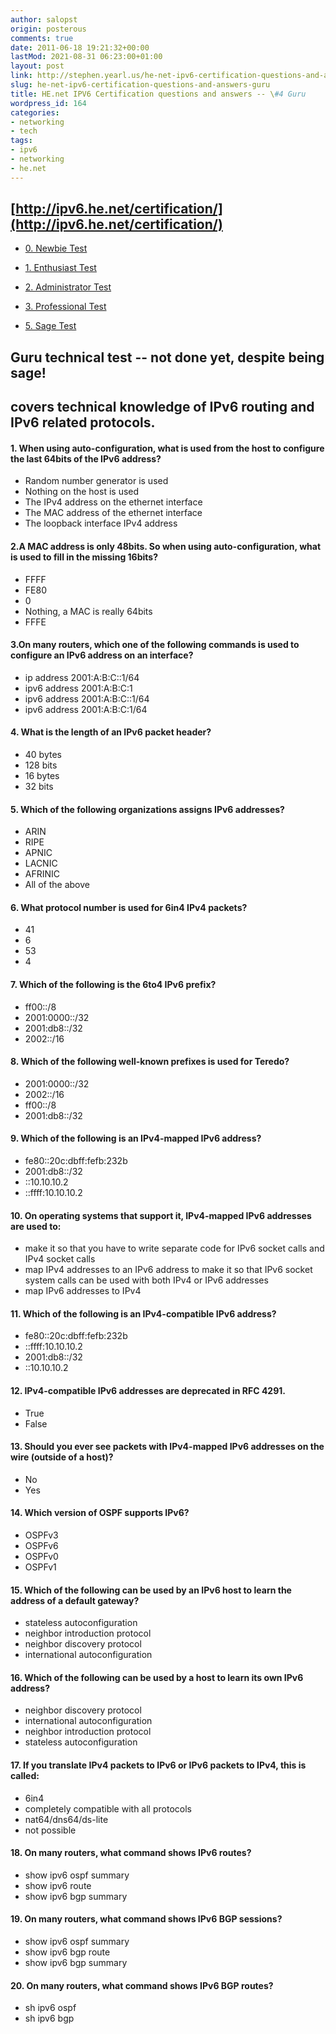 ```yaml
---
author: salopst
origin: posterous
comments: true
date: 2011-06-18 19:21:32+00:00
lastMod: 2021-08-31 06:23:00+01:00
layout: post
link: http://stephen.yearl.us/he-net-ipv6-certification-questions-and-answers-guru/
slug: he-net-ipv6-certification-questions-and-answers-guru
title: HE.net IPV6 Certification questions and answers -- \#4 Guru
wordpress_id: 164
categories:
- networking
- tech
tags:
- ipv6
- networking
- he.net
---
```



## [http://ipv6.he.net/certification/](http://ipv6.he.net/certification/)


  * [0. Newbie Test](/he-net-ipv6-certification-questions-and-answers-newbie/)

	
  * [1. Enthusiast Test](/he-net-ipv6-certification-questions-and-answers-enthusiast/)

	
  * [2. Administrator Test](/he-net-ipv6-certification-questions-and-answers-administrator/)

	
  * [3. Professional Test](/he-net-ipv6-certification-questions-and-answers-professional/)

	
  * [5. Sage Test](/he-net-ipv6-certification-questions-and-answers-sage/)


## Guru technical test -- not done yet, despite being sage!
## covers technical knowledge of IPv6 routing and IPv6 related protocols.

#### 1. When using auto-configuration, what is used from the host to configure the last 64bits of the IPv6 address?
- Random number generator is used
- Nothing on the host is used
- The IPv4 address on the ethernet interface
- The MAC address of the ethernet interface
- The loopback interface IPv4 address

#### 2.A MAC address is only 48bits. So when using auto-configuration, what is used to fill in the missing 16bits?
- FFFF
- FE80
- 0
- Nothing, a MAC is really 64bits
- FFFE

#### 3.On many routers, which one of the following commands is used to configure an IPv6 address on an interface?
- ip address 2001:A:B:C::1/64
- ipv6 address 2001:A:B:C:1
- ipv6 address 2001:A:B:C::1/64
- ipv6 address 2001:A:B:C:1/64

#### 4. What is the length of an IPv6 packet header?
- 40 bytes
- 128 bits
- 16 bytes
- 32 bits

#### 5. Which of the following organizations assigns IPv6 addresses?
- ARIN
- RIPE
- APNIC
- LACNIC
- AFRINIC
- All of the above

#### 6. What protocol number is used for 6in4 IPv4 packets?
- 41
- 6
- 53
- 4

#### 7. Which of the following is the 6to4 IPv6 prefix?
- ff00::/8
- 2001:0000::/32
- 2001:db8::/32
- 2002::/16

#### 8. Which of the following well-known prefixes is used for Teredo?
- 2001:0000::/32
- 2002::/16
- ff00::/8
- 2001:db8::/32

#### 9. Which of the following is an IPv4-mapped IPv6 address?
- fe80::20c:dbff:fefb:232b
- 2001:db8::/32
- ::10.10.10.2
- ::ffff:10.10.10.2

#### 10. On operating systems that support it, IPv4-mapped IPv6 addresses are used to:
- make it so that you have to write separate code for IPv6 socket calls and IPv4 socket calls
- map IPv4 addresses to an IPv6 address to make it so that IPv6 socket system calls can be used with both IPv4 or IPv6 addresses
- map IPv6 addresses to IPv4

#### 11. Which of the following is an IPv4-compatible IPv6 address?
- fe80::20c:dbff:fefb:232b
- ::ffff:10.10.10.2
- 2001:db8::/32
- ::10.10.10.2

#### 12. IPv4-compatible IPv6 addresses are deprecated in RFC 4291.
- True
- False

#### 13. Should you ever see packets with IPv4-mapped IPv6 addresses on the wire (outside of a host)?
- No
- Yes

#### 14. Which version of OSPF supports IPv6?
- OSPFv3
- OSPFv6
- OSPFv0
- OSPFv1

#### 15. Which of the following can be used by an IPv6 host to learn the address of a default gateway?
- stateless autoconfiguration
- neighbor introduction protocol
- neighbor discovery protocol
- international autoconfiguration

#### 16. Which of the following can be used by a host to learn its own IPv6 address?
- neighbor discovery protocol
- international autoconfiguration
- neighbor introduction protocol
- stateless autoconfiguration

#### 17. If you translate IPv4 packets to IPv6 or IPv6 packets to IPv4, this is called:
- 6in4
- completely compatible with all protocols
- nat64/dns64/ds-lite
- not possible

#### 18. On many routers, what command shows IPv6 routes?
- show ipv6 ospf summary
- show ipv6 route
- show ipv6 bgp summary

#### 19. On many routers, what command shows IPv6 BGP sessions?
- show ipv6 ospf summary
- show ipv6 bgp route
- show ipv6 bgp summary

#### 20. On many routers, what command shows IPv6 BGP routes?
- sh ipv6 ospf
- sh ipv6 bgp